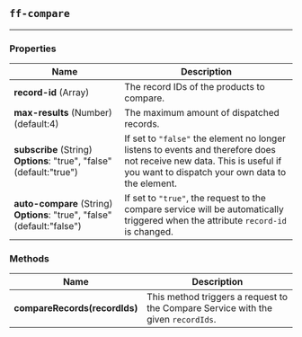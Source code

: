 ## `ff-compare`
___
### Properties
| Name | Description |
| ---- | ----------- |
| **record-id** (Array) | The record IDs of the products to compare. |
| **max-results** (Number) (default:4) | The maximum amount of dispatched records. |
| **subscribe** (String) **Options**: "true", "false" (default:"true") | If set to `"false"` the element no longer listens to events and therefore does not receive new data. This is useful if you want to dispatch your own data to the element. |
| **auto-compare** (String) **Options**: "true", "false" (default:"false") | If set to `"true"`, the request to the compare service will be automatically triggered when the attribute `record-id` is changed. |

### Methods
| Name | Description |
| ---- | ----------- |
| **compareRecords(recordIds)** | This method triggers a request to the Compare Service with the given `recordIds`. |